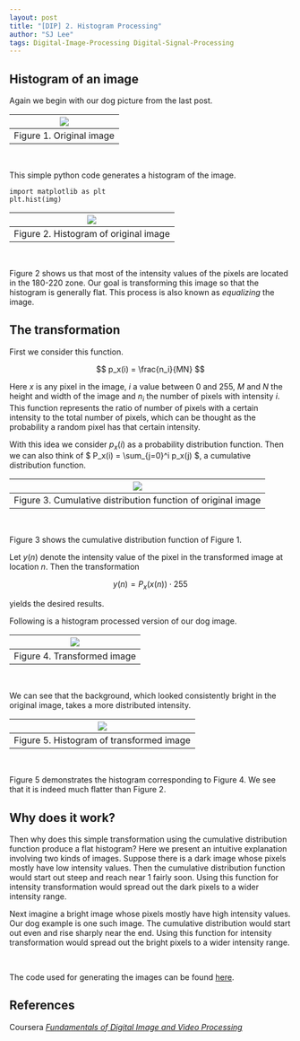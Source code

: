 ```yaml
---
layout: post
title: "[DIP] 2. Histogram Processing"
author: "SJ Lee"
tags: Digital-Image-Processing Digital-Signal-Processing
---
```


## Histogram of an image

Again we begin with our dog picture from the last post.

<div align = "center">
  
  |<img src="https://user-images.githubusercontent.com/63445411/186171143-f76d869f-034b-4c46-b0ab-479874269486.png">|
  |:--:|
  |Figure 1. Original image|
  
</div>

<br/>

This simple python code generates a histogram of the image.

```
import matplotlib as plt
plt.hist(img)
```

<div align = "center">
  
  |<img src="https://user-images.githubusercontent.com/63445411/187153957-adcd6031-f35d-48d1-9012-88c9bc04f10d.png">|
  |:--:|
  |Figure 2. Histogram of original image|
  
</div>

<br/>

Figure 2 shows us that most of the intensity values of the pixels are located in the 180-220 zone.
Our goal is transforming this image so that the histogram is generally flat.
This process is also known as *equalizing* the image.

## The transformation

First we consider this function.

$$ p_x(i) = \frac{n_i}{MN} $$

Here $x$ is any pixel in the image, $i$ a value between 0 and 255, 
$M$ and $N$ the height and width of the image and $n_i$ the number of pixels with intensity $i$. 
This function represents the ratio of number of pixels with a certain intensity to the total number of pixels, 
which can be thought as the probability a random pixel has that certain intensity.

With this idea we consider $p_x(i)$ as a probability distribution function.
Then we can also think of $ P_x(i) = \sum_{j=0}^i p_x(j) $, a cumulative distribution function.

<div align = "center">
  
  |<img src="https://user-images.githubusercontent.com/63445411/187167039-5cb35ed8-e824-4f4e-ae65-76431973afd8.png">|
  |:--:|
  |Figure 3. Cumulative distribution function of original image|
  
</div>

<br/>

Figure 3 shows the cumulative distribution function of Figure 1.

Let $y(n)$ denote the intensity value of the pixel in the transformed image at location $n$.
Then the transformation

$$ y(n) = P_x(x(n)) \cdot 255 $$

yields the desired results.

Following is a histogram processed version of our dog image.

<div align = "center">
  
  |<img src = "https://user-images.githubusercontent.com/63445411/187164083-d7db1a45-5a3d-411a-a8eb-dcb008ffd98e.png">|
  |:--:|
  |Figure 4. Transformed image|
  
</div>

<br/>

We can see that the background, which looked consistently bright in the original image, takes a more distributed intensity.

<div align = "center">
  
  |<img src="https://user-images.githubusercontent.com/63445411/187164124-8620f0b8-93c3-4eb0-a9a4-8b627033ca6e.png">|
  |:--:|
  |Figure 5. Histogram of transformed image|
  
</div>

<br/>

Figure 5 demonstrates the histogram corresponding to Figure 4.
We see that it is indeed much flatter than Figure 2.

## Why does it work?

Then why does this simple transformation using the cumulative distribution function produce a flat histogram?
Here we present an intuitive explanation involving two kinds of images.
Suppose there is a dark image whose pixels mostly have low intensity values.
Then the cumulative distribution function would start out steep and reach near 1 fairly soon.
Using this function for intensity transformation would spread out the dark pixels to a wider intensity range.

Next imagine a bright image whose pixels mostly have high intensity values.
Our dog example is one such image.
The cumulative distribution would start out even and rise sharply near the end.
Using this function for intensity transformation would spread out the bright pixels to a wider intensity range.

<br/>

The code used for generating the images can be found [here](https://github.com/lsj0410/Digital-Signal-Processing/tree/main/dip-02).

## References

Coursera [*Fundamentals of Digital Image and Video Processing*](https://www.coursera.org/learn/digital)
